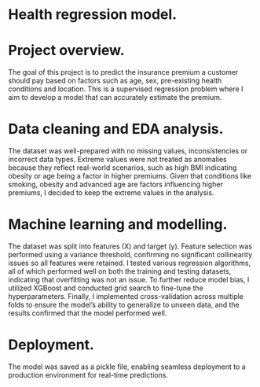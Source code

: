 
# Health regression model.

# Project overview.
The goal of this project is to predict the insurance premium a customer should pay based on factors such as age, sex, pre-existing health conditions and location. This is a supervised regression problem where I aim to develop a model that can accurately estimate the premium.

# Data cleaning and EDA analysis.
The dataset was well-prepared with no missing values, inconsistencies or incorrect data types. Extreme values were not treated as anomalies because they reflect real-world scenarios, such as high BMI indicating obesity or age being a factor in higher premiums. Given that conditions like smoking, obesity and advanced age are factors influencing higher premiums, I decided to keep the extreme values in the analysis.

# Machine learning and modelling.
The dataset was split into features (X) and target (y). Feature selection was performed using a variance threshold, confirming no significant collinearity issues so all features were retained. I tested various regression algorithms, all of which performed well on both the training and testing datasets, indicating that overfitting was not an issue. To further reduce model bias, I utilized XGBoost and conducted grid search to fine-tune the hyperparameters. Finally, I implemented cross-validation across multiple folds to ensure the model’s ability to generalize to unseen data, and the results confirmed that the model performed well.

# Deployment.
The model was saved as a pickle file, enabling seamless deployment to a production environment for real-time predictions.
